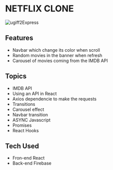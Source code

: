 <h1>NETFLIX CLONE</h1>



![ugiff2Express](https://user-images.githubusercontent.com/79268599/164725470-1c76960c-5f76-4293-b9f4-09173424f708.gif)


## Features
- Navbar which change its color when scroll
- Random movies in the banner when refresh
- Carousel of movies coming from the IMDB API


## Topics
- IMDB API
- Using an API in React
- Axios dependencie to make the requests
- Transitions
- Carousel effect
- Navbar transition
- ASYNC Javascript
- Promises
- React Hooks

## Tech Used
-  Fron-end React
- Back-end Firebase


